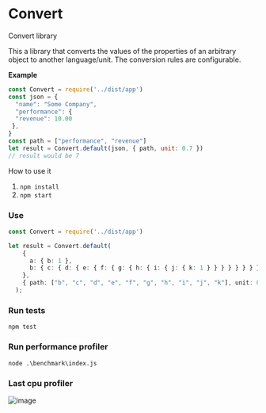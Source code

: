 # Convert
Convert library

This a library that converts the values of the properties of an arbitrary
object to another language/unit. The conversion rules are configurable.

**Example**
```javascript
const Convert = require('../dist/app')
const json = {
  "name": "Some Company",
  "performance": {
  "revenue": 10.00
 },
}
const path = ["performance", "revenue"]
let result = Convert.default(json, { path, unit: 0.7 })
// result would be 7
```

How to use it

1. `npm install`
2. `npm start`

### Use
```typescript
const Convert = require('../dist/app')

let result = Convert.default(
    {
      a: { b: 1 },
      b: { c: { d: { e: { f: { g: { h: { i: { j: { k: 1 } } } } } } } } },
    },
    { path: ["b", "c", "d", "e", "f", "g", "h", "i", "j", "k"], unit: 0.7 }
  );
```

### Run tests
`npm test`

### Run performance profiler
`node .\benchmark\index.js`

### Last cpu profiler
![image](https://user-images.githubusercontent.com/11137311/118381236-7b26a800-b5ae-11eb-9d7a-78ee13f73c8f.png)
